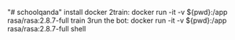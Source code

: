 "# schoolqanda" 
install docker
2train: docker run -it -v ${pwd}:/app rasa/rasa:2.8.7-full train
3run the bot: docker run -it -v ${pwd}:/app rasa/rasa:2.8.7-full shell
